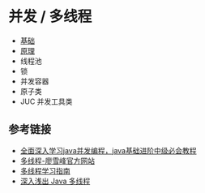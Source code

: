 # 并发 / 多线程

- [基础](https://github.com/ceezyyy/backend-notes/blob/master/Java/concurrent/notes/basic.md)
- [原理](https://github.com/ceezyyy/backend-notes/blob/master/Java/concurrent/notes/principle.md)
- 线程池
- 锁
- 并发容器
- 原子类
- JUC 并发工具类

## 参考链接

- [全面深入学习java并发编程，java基础进阶中级必会教程](https://www.bilibili.com/video/BV16J411h7Rd?from=search&seid=10572022082352415689)
- [多线程-廖雪峰官方网站](https://www.liaoxuefeng.com/wiki/1252599548343744/1255943750561472)
- [多线程学习指南]([https://github.com/Snailclimb/JavaGuide/blob/master/docs/java/Multithread/%E5%A4%9A%E7%BA%BF%E7%A8%8B%E5%AD%A6%E4%B9%A0%E6%8C%87%E5%8D%97.md](https://github.com/Snailclimb/JavaGuide/blob/master/docs/java/Multithread/多线程学习指南.md))
- [深入浅出 Java 多线程](http://concurrent.redspider.group/RedSpider.html)
